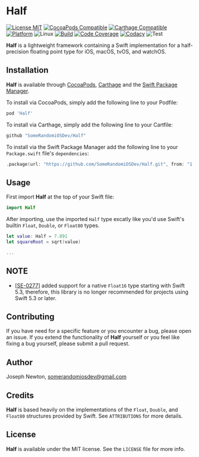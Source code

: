 Half
========

[![License MIT](https://img.shields.io/cocoapods/l/Half.svg)](https://cocoapods.org/pods/Half)
[![CocoaPods Compatible](https://img.shields.io/cocoapods/v/Half.svg)](https://cocoapods.org/pods/Half) 
[![Carthage Compatible](https://img.shields.io/badge/Carthage-compatible-4BC51D.svg?style=flat)](https://github.com/Carthage/Carthage) 
[![Platform](https://img.shields.io/cocoapods/p/Half.svg)](https://cocoapods.org/pods/Half)
![Linux](https://img.shields.io/badge/platform-linux-lightgrey)
[![Build](https://travis-ci.com/SomeRandomiOSDev/Half.svg?branch=master)](https://travis-ci.com/SomeRandomiOSDev/Half)
[![Code Coverage](https://codecov.io/gh/SomeRandomiOSDev/Half/branch/master/graph/badge.svg)](https://codecov.io/gh/SomeRandomiOSDev/Half)
[![Codacy](https://api.codacy.com/project/badge/Grade/8ad52c117e4a46d9aa4699d22fc0bf49)](https://app.codacy.com/app/SomeRandomiOSDev/Half?utm_source=github.com&utm_medium=referral&utm_content=SomeRandomiOSDev/Half&utm_campaign=Badge_Grade_Dashboard)
![Test](https://github.com/SomeRandomiOSDev/Half/workflows/Test/badge.svg)

**Half** is a lightweight framework containing a Swift implementation for a half-precision floating point type for iOS, macOS, tvOS, and watchOS.

Installation
--------

**Half** is available through [CocoaPods](https://cocoapods.org), [Carthage](https://github.com/Carthage/Carthage) and the [Swift Package Manager](https://swift.org/package-manager/). 

To install via CocoaPods, simply add the following line to your Podfile:

```ruby
pod 'Half'
```

To install via Carthage, simply add the following line to your Cartfile:

```ruby
github "SomeRandomiOSDev/Half"
```

To install via the Swift Package Manager add the following line to your `Package.swift` file's `dependencies`:

```swift
.package(url: "https://github.com/SomeRandomiOSDev/Half.git", from: "1.0.0")
```

Usage
--------

First import **Half** at the top of your Swift file:

```swift
import Half
```

After importing, use the imported `Half` type excatly like you'd use Swift's builtin `Float`, `Double`, or `Float80` types. 

```swift
let value: Half = 7.891
let squareRoot = sqrt(value)

...
```

NOTE
--------

* [[SE-0277]](https://github.com/apple/swift-evolution/blob/master/proposals/0277-float16.md) added support for a native `Float16` type starting with Swift 5.3, therefore, this library is no longer recommended for projects using Swift 5.3 or later.  

Contributing
--------

If you have need for a specific feature or you encounter a bug, please open an issue. If you extend the functionality of **Half** yourself or you feel like fixing a bug yourself, please submit a pull request.

Author
--------

Joseph Newton, somerandomiosdev@gmail.com

Credits
--------

**Half** is based heavily on the implementations of the `Float`, `Double`, and `Float80` structures provided by Swift. See `ATTRIBUTIONS` for more details. 

License
--------

**Half** is available under the MIT license. See the `LICENSE` file for more info.
